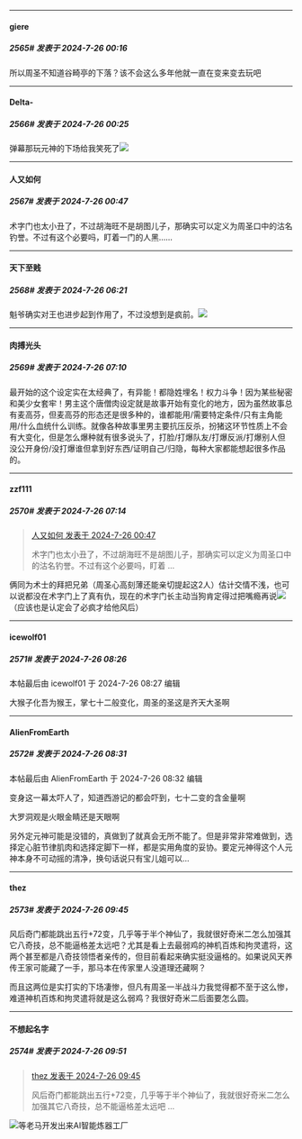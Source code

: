 ﻿
*****

####  giere  
##### 2565#       发表于 2024-7-26 00:16

所以周圣不知道谷畸亭的下落？该不会这么多年他就一直在变来变去玩吧


*****

####  Delta-  
##### 2566#       发表于 2024-7-26 00:25

弹幕那玩元神的下场给我笑死了<img src="https://static.saraba1st.com/image/smiley/face2017/066.png" referrerpolicy="no-referrer">


*****

####  人又如何  
##### 2567#       发表于 2024-7-26 00:47

术字门也太小丑了，不过胡海旺不是胡图儿子，那确实可以定义为周圣口中的沽名钓誉。不过有这个必要吗，盯着一门的人黑……


*****

####  天下至贱  
##### 2568#       发表于 2024-7-26 06:21

魁爷确实对王也进步起到作用了，不过没想到是疯前。<img src="https://static.saraba1st.com/image/smiley/face2017/066.png" referrerpolicy="no-referrer">


*****

####  肉搏光头  
##### 2569#       发表于 2024-7-26 07:10

最开始的这个设定实在太经典了，有异能！都隐姓埋名！权力斗争！因为某些秘密和美少女套牢！男主这个唐僧肉设定就是故事开始有变化的地方，因为虽然故事总有麦高芬，但麦高芬的形态还是很多种的，谁都能用/需要特定条件/只有主角能用/什么血统什么训练。就像各种故事里男主要抗压反杀，扮猪这环节性质上不会有大变化，但是怎么爆种就有很多说头了，打脸/打爆队友/打爆反派/打爆别人但没公开身份/没打爆谁但拿到好东西/证明自己/归隐，每种大家都能想起很多作品的。


*****

####  zzf111  
##### 2570#       发表于 2024-7-26 07:14

<blockquote><a href="httphttps://bbs.saraba1st.com/2b/forum.php?mod=redirect&amp;goto=findpost&amp;pid=65698175&amp;ptid=1539923" target="_blank">人又如何 发表于 2024-7-26 00:47</a>

术字门也太小丑了，不过胡海旺不是胡图儿子，那确实可以定义为周圣口中的沽名钓誉。不过有这个必要吗，盯着 ...</blockquote>
俩同为术士的拜把兄弟（周圣心高刻薄还能亲切提起这2人）估计交情不浅，也可以说都没在术字门上了真有仇，现在的术字门长主动当狗肯定得过把嘴瘾再说<img src="https://static.saraba1st.com/image/smiley/face2017/058.png" referrerpolicy="no-referrer">（应该也是认定会了必疯才给他风后）


*****

####  icewolf01  
##### 2571#       发表于 2024-7-26 08:26

 本帖最后由 icewolf01 于 2024-7-26 08:27 编辑 

大猴子化吾为猴王，掌七十二般变化，周圣的圣这是齐天大圣啊


*****

####  AlienFromEarth  
##### 2572#       发表于 2024-7-26 08:31

 本帖最后由 AlienFromEarth 于 2024-7-26 08:32 编辑 

变身这一幕太吓人了，知道西游记的都会吓到，七十二变的含金量啊

大罗洞观是火眼金睛还是天眼啊

另外定元神可能是没错的，真做到了就真会无所不能了。但是非常非常难做到，选择定心脏节律肌肉和选择定脚下一样，都是实用角度的妥协。要定元神得这个人元神本身不可动摇的清净，换句话说只有宝儿姐可以…


*****

####  thez  
##### 2573#       发表于 2024-7-26 09:45

风后奇门都能跳出五行+72变，几乎等于半个神仙了，我就很好奇米二怎么加强其它八奇技，总不能逼格差太远吧？尤其是看上去最弱鸡的神机百炼和拘灵遣将，这两个甚至都是八奇技领悟者亲传的，但目前看起来确实挺没逼格的。如果说风天养传王家可能藏了一手，那马本在传家里人没道理还藏啊？

而且这两位是实打实的下场凄惨，但凡有周圣一半战斗力我觉得都不至于这么惨，难道神机百炼和拘灵遣将就是这么弱鸡？我很好奇米二后面要怎么圆。

*****

####  不想起名字  
##### 2574#       发表于 2024-7-26 09:51

<blockquote><a href="httphttps://bbs.saraba1st.com/2b/forum.php?mod=redirect&amp;goto=findpost&amp;pid=65699676&amp;ptid=1539923" target="_blank">thez 发表于 2024-7-26 09:45</a>

风后奇门都能跳出五行+72变，几乎等于半个神仙了，我就很好奇米二怎么加强其它八奇技，总不能逼格差太远吧 ...</blockquote>
<img src="https://static.saraba1st.com/image/smiley/face2017/015.png" referrerpolicy="no-referrer">等老马开发出来AI智能炼器工厂

